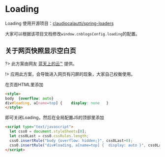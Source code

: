 # Loading

Loading 使用开源项目：[claudiocalautti/spring-loaders](https://github.com/claudiocalautti/spring-loaders)

大家可以根据该项目文档修改```window.cnblogsConfig.loading```的配置。

## 关于网页快照显示空白页

?> 此方案由网友 [蓝天上的云℡](https://www.cnblogs.com/yucloud/) 提供。

!> 应用此方案，会导致进入网页有闪屏的现象，大家自己权衡使用。

在页首HTML里添加

```html
<style>
body  {overflow: auto}
div#loading, a[name=top] {    display: none   }
</style>
```

即可关闭Loading，然后在全局配置JS的顶部里添加

```html
<script type="text/javascript">
  let css0 = document.styleSheets[0];
  let css0Last = css0.cssRules.length;
  css0.insertRule("body {overflow: hidden;}", css0Last+0);
  css0.insertRule("div#loading, a[name=top] {  display: auto }", css0Last+1);
</script>
```
